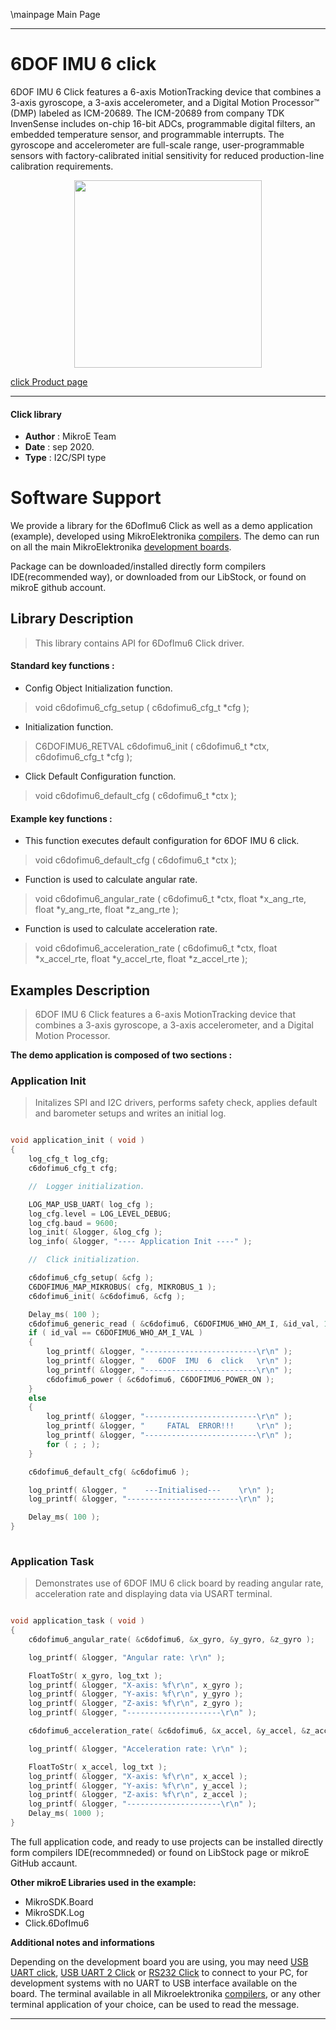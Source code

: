 \mainpage Main Page
 
---
# 6DOF IMU 6 click

6DOF IMU 6 Click features a 6-axis MotionTracking device that combines a 3-axis gyroscope, a 3-axis accelerometer, and a Digital Motion Processor™ (DMP) labeled as ICM-20689. The ICM-20689 from company TDK InvenSense includes on-chip 16-bit ADCs, programmable digital filters, an embedded temperature sensor, and programmable interrupts. The gyroscope and accelerometer are full-scale range, user-programmable sensors with factory-calibrated initial sensitivity for reduced production-line calibration requirements.

<p align="center">
  <img src="@{CLICK_IMAGE_LINK}" height=300px>
</p>


[click Product page](https://www.mikroe.com/6dof-imu-6-click)

---


#### Click library 

- **Author**        : MikroE Team
- **Date**          : sep 2020.
- **Type**          : I2C/SPI type


# Software Support

We provide a library for the 6DofImu6 Click 
as well as a demo application (example), developed using MikroElektronika 
[compilers](http://shop.mikroe.com/compilers). 
The demo can run on all the main MikroElektronika [development boards](http://shop.mikroe.com/development-boards).

Package can be downloaded/installed directly form compilers IDE(recommended way), or downloaded from our LibStock, or found on mikroE github account. 

## Library Description

> This library contains API for 6DofImu6 Click driver.

#### Standard key functions :

- Config Object Initialization function.
> void c6dofimu6_cfg_setup ( c6dofimu6_cfg_t *cfg ); 
 
- Initialization function.
> C6DOFIMU6_RETVAL c6dofimu6_init ( c6dofimu6_t *ctx, c6dofimu6_cfg_t *cfg );

- Click Default Configuration function.
> void c6dofimu6_default_cfg ( c6dofimu6_t *ctx );


#### Example key functions :

- This function executes default configuration for 6DOF IMU 6 click.
> void c6dofimu6_default_cfg ( c6dofimu6_t *ctx );
 
- Function is used to calculate angular rate.
> void c6dofimu6_angular_rate ( c6dofimu6_t *ctx, float *x_ang_rte, float *y_ang_rte, float *z_ang_rte );

- Function is used to calculate acceleration rate.
> void c6dofimu6_acceleration_rate ( c6dofimu6_t *ctx, float *x_accel_rte, float *y_accel_rte, float *z_accel_rte );

## Examples Description

> 6DOF IMU 6 Click features a 6-axis MotionTracking device that combines a 3-axis gyroscope, 
> a 3-axis accelerometer, and a Digital Motion Processor. 

**The demo application is composed of two sections :**

### Application Init 

> Initalizes SPI and I2C drivers, performs safety check, applies default and barometer 
> setups and writes an initial log.

```c

void application_init ( void )
{
    log_cfg_t log_cfg;
    c6dofimu6_cfg_t cfg;

    //  Logger initialization.

    LOG_MAP_USB_UART( log_cfg );
    log_cfg.level = LOG_LEVEL_DEBUG;
    log_cfg.baud = 9600;
    log_init( &logger, &log_cfg );
    log_info( &logger, "---- Application Init ----" );

    //  Click initialization.

    c6dofimu6_cfg_setup( &cfg );
    C6DOFIMU6_MAP_MIKROBUS( cfg, MIKROBUS_1 );
    c6dofimu6_init( &c6dofimu6, &cfg );

    Delay_ms( 100 );
    c6dofimu6_generic_read ( &c6dofimu6, C6DOFIMU6_WHO_AM_I, &id_val, 1 );
    if ( id_val == C6DOFIMU6_WHO_AM_I_VAL )
    {
        log_printf( &logger, "-------------------------\r\n" );
        log_printf( &logger, "   6DOF  IMU  6  click   \r\n" );
        log_printf( &logger, "-------------------------\r\n" );
        c6dofimu6_power ( &c6dofimu6, C6DOFIMU6_POWER_ON );
    }
    else
    {
        log_printf( &logger, "-------------------------\r\n" );
        log_printf( &logger, "     FATAL  ERROR!!!     \r\n" );
        log_printf( &logger, "-------------------------\r\n" );
        for ( ; ; );
    }

    c6dofimu6_default_cfg( &c6dofimu6 );

    log_printf( &logger, "    ---Initialised---    \r\n" );
    log_printf( &logger, "-------------------------\r\n" );

    Delay_ms( 100 );
}
  
```

### Application Task

> Demonstrates use of 6DOF IMU 6 click board by reading angular rate, acceleration rate 
> and displaying data via USART terminal.

```c

void application_task ( void )
{
    c6dofimu6_angular_rate( &c6dofimu6, &x_gyro, &y_gyro, &z_gyro );

    log_printf( &logger, "Angular rate: \r\n" );

    FloatToStr( x_gyro, log_txt );
    log_printf( &logger, "X-axis: %f\r\n", x_gyro );
    log_printf( &logger, "Y-axis: %f\r\n", y_gyro );
    log_printf( &logger, "Z-axis: %f\r\n", z_gyro );
    log_printf( &logger, "---------------------\r\n" );

    c6dofimu6_acceleration_rate( &c6dofimu6, &x_accel, &y_accel, &z_accel );

    log_printf( &logger, "Acceleration rate: \r\n" );

    FloatToStr( x_accel, log_txt );
    log_printf( &logger, "X-axis: %f\r\n", x_accel );
    log_printf( &logger, "Y-axis: %f\r\n", y_accel );
    log_printf( &logger, "Z-axis: %f\r\n", z_accel );
    log_printf( &logger, "---------------------\r\n" );
    Delay_ms( 1000 );
}  

```

The full application code, and ready to use projects can be  installed directly form compilers IDE(recommneded) or found on LibStock page or mikroE GitHub accaunt.

**Other mikroE Libraries used in the example:** 

- MikroSDK.Board
- MikroSDK.Log
- Click.6DofImu6

**Additional notes and informations**

Depending on the development board you are using, you may need 
[USB UART click](http://shop.mikroe.com/usb-uart-click), 
[USB UART 2 Click](http://shop.mikroe.com/usb-uart-2-click) or 
[RS232 Click](http://shop.mikroe.com/rs232-click) to connect to your PC, for 
development systems with no UART to USB interface available on the board. The 
terminal available in all Mikroelektronika 
[compilers](http://shop.mikroe.com/compilers), or any other terminal application 
of your choice, can be used to read the message.



---
